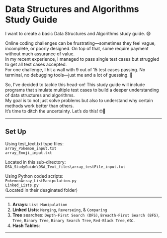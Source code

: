 # Data Structures and Algorithms Study Guide

I want to create a basic Data Structures and Algorithms study guide. 😄 <br>

Online coding challenges can be frustrating—sometimes they feel vague, incomplete, or poorly designed. On top of that, some require payment without much assurance of value.<br>
In my recent experience, I managed to pass single test cases but struggled to get all test cases accepted. <br>
For one challenge, I hit a wall with 9 out of 15 test cases passing. No terminal, no debugging tools—just me and a lot of guessing. 🥴 <br>

So, I’ve decided to tackle this head-on! This study guide will include programs that simulate multiple test cases to build a deeper understanding of data structures and algorithms. <br>
My goal is to not just solve problems but also to understand why certain methods work better than others. <br>
It’s time to ditch the uncertainty. Let’s do this! 🤓💪 <br>

---

## Set Up

Using test_text.txt type files: <br>
`array_Pokemon_input.txt` <br>
`array_Emoji_input.txt` <br>

Located in this sub-directory: <br>
`DSA_StudyGuide\DSA_Text_files\array_testFile_input.txt` <br>

Using Python coded scripts: <br>
`PokemonArray_ListManipulation.py` <br>
`Linked_Lists.py` <br>
(Located in their desginated folder) <br>

---

1. **Arrays**: `List Manipulation` <br>
2. **Linked Lists**:  `Merging`, `Reverseing`, & `Comparing` <br>
3. **Tree** searches: `Depth-First Search (DFS)`, `Breadth-First Search (BFS)`, `Tree`, `Binary Tree`, `Binary Search Tree`, `Red-Black Tree`, etc.<br>
4. **Hash Tables**: 

---
